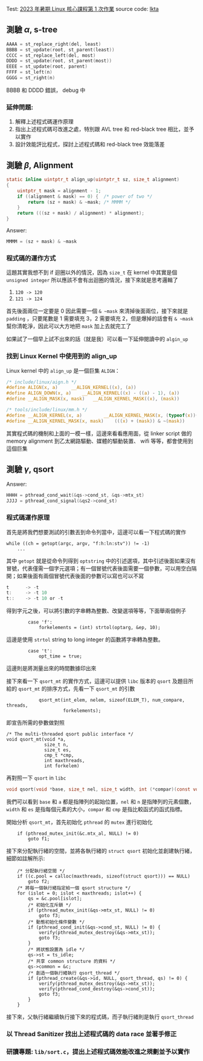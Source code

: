 Test:  [2023 年暑期 Linux 核心課程第 1 次作業](https://hackmd.io/@sysprog/linux2023-summer-quiz0)
source code: [lkta](https://github.com/zoanana990/lkta)

## 測驗 $\alpha$, s-tree
```c
AAAA = st_replace_right(del, least)
BBBB = st_update(root, st_parent(least))
CCCC = st_replace_left(del, most)
DDDD = st_update(root, st_parent(most))
EEEE = st_update(root, parent)
FFFF = st_left(n)
GGGG = st_right(n)
```
BBBB 和 DDDD 錯誤， debug 中

### 延伸問題:
1. 解釋上述程式碼運作原理
2. 指出上述程式碼可改進之處，特別跟 AVL tree 和 red-black tree 相比，並予以實作
3. 設計效能評比程式，探討上述程式碼和 red-black tree 效能落差

## 測驗 $\beta$, Alignment
```c
static inline uintptr_t align_up(uintptr_t sz, size_t alignment)
{
	uintptr_t mask = alignment - 1;
	if ((alignment & mask) == 0) {  /* power of two */
		return (sz + mask) & ~mask; /* MMMM */    
	}
	return (((sz + mask) / alignment) * alignment);
}
```
Answer:
```c
MMMM = (sz + mask) & ~mask
```

### 程式碼的運作方式
這題其實我想不到 if 迴圈以外的情況，因為 `size_t` 在 kernel 中其實是個 `unsigned integer` 所以應該不會有出迴圈的情況，接下來就是思考邏輯了
1. `120 -> 120`
2. `121 -> 124`

首先後面兩位一定要是 0 因此需要一個 `& ~mask` 來清掉後面兩位，接下來就是 `padding` ，只要尾數是 1 需要填充 3，2 需要填充 2，但是爆掉的話會有 `& ~mask` 幫你清乾淨，因此可以大方地把 `mask` 加上去就完工了

如果試了一個早上試不出來的話（就是我）可以看一下延伸閱讀中的 `algin_up` 

### 找到 Linux Kernel 中使用到的 align_up
Linux kernel 中的 `align_up` 是一個巨集 `ALIGN`：
```c
/* include/linux/aign.h */
#define ALIGN(x, a)		__ALIGN_KERNEL((x), (a))
#define ALIGN_DOWN(x, a)	__ALIGN_KERNEL((x) - ((a) - 1), (a))
#define __ALIGN_MASK(x, mask)	__ALIGN_KERNEL_MASK((x), (mask))

/* tools/include/linux/mm.h */
#define __ALIGN_KERNEL(x, a)		__ALIGN_KERNEL_MASK(x, (typeof(x))(a) - 1)
#define __ALIGN_KERNEL_MASK(x, mask)	(((x) + (mask)) & ~(mask))
```
其實程式碼的機制和上面的一模一樣，這邊來看看應用面，從 linker script 做的 memory alignment 到乙太網路驅動、媒體的驅動裝置、 wifi 等等，都會使用到這個巨集

## 測驗 $\gamma$, qsort
Answer:
```c
HHHH = pthread_cond_wait(&qs->cond_st, &qs->mtx_st)
JJJJ = pthread_cond_signal(&qs2->cond_st)
```

### 程式碼運作原理
首先是將我們想要測試的引數丟到命令列當中，這邊可以看一下程式碼的實作
```c=434
while ((ch = getopt(argc, argv, "f:h:ln:stv")) != -1)
    ...
```
其中 `getopt` 就是從命令列得到 `optstring` 中的引述選項，其中引述後面如果沒有冒號，代表僅需一個字元選項；有一個冒號代表後面需要一個參數，可以用空白隔開；如果後面有兩個冒號代表後面的參數可以寫也可以不寫
```c
t      -> -t
t:     -> -t 10
t::    -> -t 10 or -t
```
得到字元之後，可以將引數的字串轉為整數、改變選項等等，下面舉兩個例子
```c=436
        case 'f':
            forkelements = (int) strtol(optarg, &ep, 10);
```
這邊是使用 `strtol` string to long integer 的函數將字串轉為整數。

```c=463
        case 't':
            opt_time = true;
```
這邊則是將測量出來的時間數據印出來

接下來看一下 `qsort_mt` 的實作方式，這邊可以提供 `libc` 版本的 `qsort` 及題目所給的 `qsort_mt` 的排序方式，先看一下 `qsort_mt` 的引數

```c=503
            qsort_mt(int_elem, nelem, sizeof(ELEM_T), num_compare, threads,
                     forkelements);
```
即宣告所需的參數做對照
```c=113
/* The multi-threaded qsort public interface */
void qsort_mt(void *a,
              size_t n,
              size_t es,
              cmp_t *cmp,
              int maxthreads,
              int forkelem)
```
再對照一下 `qsort` in `libc`
```c
void qsort(void *base, size_t nel, size_t width, int (*compar)(const void *, const void *));
```
我們可以看到 `base` 和 `a` 都是指陣列的起始位置，`nel` 和 `n` 是指陣列的元素個數，`width` 和 `es` 是指每個元素的大小，`compar` 和 `cmp` 是指比較函式的函式指標。

開始分析 `qsort_mt`，首先初始化 `pthread` 的 `mutex` 進行初始化
```c=130
    if (pthread_mutex_init(&c.mtx_al, NULL) != 0)
        goto f1;
```
接下來分配執行緒的空間，並將各執行緒的 `struct qsort` 初始化並創建執行緒，細節如註解所示:
```c=134
    /* 分配執行緒空間 */
    if ((c.pool = calloc(maxthreads, sizeof(struct qsort))) == NULL)
        goto f2;
    /* 將每一個執行緒指定給一個 qsort structure */
    for (islot = 0; islot < maxthreads; islot++) {
        qs = &c.pool[islot];
        /* 初始化互斥鎖 */
        if (pthread_mutex_init(&qs->mtx_st, NULL) != 0)
            goto f3;
        /* 動態初始化條件變數 */
        if (pthread_cond_init(&qs->cond_st, NULL) != 0) {
            verify(pthread_mutex_destroy(&qs->mtx_st));
            goto f3;
        }
        /* 將狀態設置為 idle */
        qs->st = ts_idle;
        /* 共享 common structure 的資料 */
        qs->common = &c;
        /* 創造一個執行緒執行 qsort_thread */
        if (pthread_create(&qs->id, NULL, qsort_thread, qs) != 0) {
            verify(pthread_mutex_destroy(&qs->mtx_st));
            verify(pthread_cond_destroy(&qs->cond_st));
            goto f3;
        }
    }
```
接下來，父執行緒繼續執行接下來的程式碼，而子執行緒則是執行 `qsort_thread`


### 以 Thread Sanitizer 找出上述程式碼的 data race 並著手修正


### 研讀專題: `lib/sort.c`，提出上述程式碼效能改進之規劃並予以實作